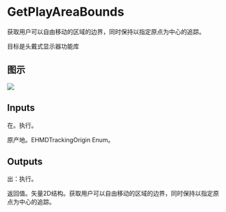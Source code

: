 # GetPlayAreaBounds

获取用户可以自由移动的区域的边界，同时保持以指定原点为中心的追踪。

目标是头戴式显示器功能库

## 图示

![]($-20221218-19301988.png)

## Inputs

在。执行。

原产地。EHMDTrackingOrigin Enum。  

## Outputs

出：执行。

返回值。矢量2D结构。获取用户可以自由移动的区域的边界，同时保持以指定原点为中心的追踪。
